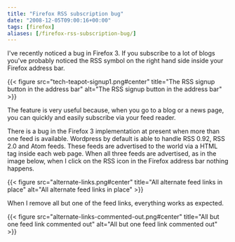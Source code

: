```yaml
---
title: "Firefox RSS subscription bug"
date: "2008-12-05T09:00:16+00:00"
tags: [firefox]
aliases: [/firefox-rss-subscription-bug/]
---
```


I've recently noticed a bug in Firefox 3. If you subscribe to a lot of blogs you've probably noticed the RSS symbol on the right hand side inside your Firefox address bar.

{{< figure src="tech-teapot-signup1.png#center" title="The RSS signup button in the address bar" alt="The RSS signup button in the address bar" >}}

The feature is very useful because, when you go to a blog or a news page, you can quickly and easily subscribe via your feed reader.

There is a bug in the Firefox 3 implementation at present when more than one feed is available. Wordpress by default is able to handle RSS 0.92, RSS 2.0 and Atom feeds. These feeds are advertised to the world via a HTML tag inside each web page. When all three feeds are advertised, as in the image below, when I click on the RSS icon in the Firefox address bar nothing happens.

{{< figure src="alternate-links.png#center" title="All alternate feed links in place" alt="All alternate feed links in place" >}}

When I remove all but one of the feed links, everything works as expected.

{{< figure src="alternate-links-commented-out.png#center" title="All but one feed link commented out" alt="All but one feed link commented out" >}}
